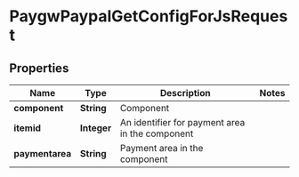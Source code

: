 

# PaygwPaypalGetConfigForJsRequest


## Properties

| Name | Type | Description | Notes |
|------------ | ------------- | ------------- | -------------|
|**component** | **String** | Component |  |
|**itemid** | **Integer** | An identifier for payment area in the component |  |
|**paymentarea** | **String** | Payment area in the component |  |



